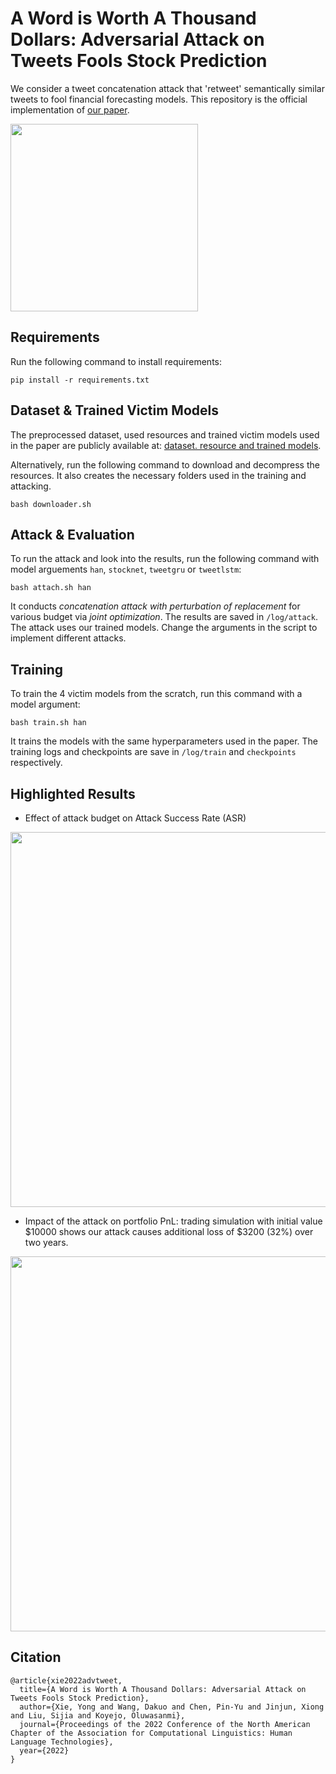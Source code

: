 
# A Word is Worth A Thousand Dollars: Adversarial Attack on Tweets Fools Stock Prediction

We consider a tweet concatenation attack that 'retweet' semantically similar tweets to fool financial forecasting models. This repository is the official implementation of [our paper](https://openreview.net/pdf?id=Sxgh3cbSbq). 

<img src="https://github.com/yonxie/AdvFinTweet/blob/main/images/adversarial_tweet.jpg" width="300">


## Requirements

Run the following command to install requirements:

```setup
pip install -r requirements.txt
```

## Dataset & Trained Victim Models

The preprocessed dataset, used resources and trained victim models used in the paper are publicly available at: [dataset. resource and trained models](https://drive.google.com/drive/folders/1NX8eM7NlF9q-TGBDaV3YROGU_j6MTIJE?usp=sharing). 

Alternatively, run the following command to download and decompress the resources. It also creates the necessary folders used in the training and attacking. 

```
bash downloader.sh
```

## Attack & Evaluation

To run the attack and look into the results, run the following command with model arguements `han`, `stocknet`, `tweetgru` or `tweetlstm`:

```eval
bash attach.sh han
```

It conducts *concatenation attack with perturbation of replacement* for various budget via *joint optimization*. The results are saved in `/log/attack`. The attack uses our trained models. Change the arguments in the script to implement different attacks. 

## Training

To train the 4 victim models from the scratch, run this command with a model argument:

```train
bash train.sh han
```

It trains the models with the same hyperparameters used in the paper. The training logs and checkpoints are save in `/log/train` and `checkpoints` respectively. 

## Highlighted Results
- Effect of attack budget on Attack Success Rate (ASR)
<img src="https://github.com/yonxie/AdvFinTweet/blob/main/images/budget_effect.png" width="600">

- Impact of the attack on portfolio PnL: trading simulation with initial value \$10000 shows our attack causes additional loss of $3200 (32%) over two years. 
<img src="https://github.com/yonxie/AdvFinTweet/blob/main/images/pnl.png" width="600">

## Citation

```
@article{xie2022advtweet, 
  title={A Word is Worth A Thousand Dollars: Adversarial Attack on Tweets Fools Stock Prediction},
  author={Xie, Yong and Wang, Dakuo and Chen, Pin-Yu and Jinjun, Xiong and Liu, Sijia and Koyejo, Oluwasanmi},
  journal={Proceedings of the 2022 Conference of the North American Chapter of the Association for Computational Linguistics: Human Language Technologies},
  year={2022}
}
```
